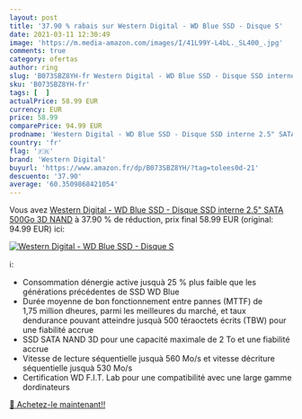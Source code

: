 ```yaml
---
layout: post
title: '37.90 % rabais sur Western Digital - WD Blue SSD - Disque S'
date: 2021-03-11 12:30:49
image: 'https://m.media-amazon.com/images/I/41L99Y-L4bL._SL400_.jpg'
comments: true
category: ofertas
author: ring
slug: 'B073SBZ8YH-fr Western Digital - WD Blue SSD - Disque SSD interne 2.5"...'
sku: 'B073SBZ8YH-fr'
tags: [  ]
actualPrice: 58.99 EUR
currency: EUR
price: 58.99
comparePrice: 94.99 EUR
prodname: 'Western Digital - WD Blue SSD - Disque SSD interne 2.5" SATA 500Go 3D NAND'
country: 'fr'
flag: '🇫🇷'
brand: 'Western Digital'
buyurl: 'https://www.amazon.fr/dp/B073SBZ8YH/?tag=tolees0d-21'
descuento: '37.90'
average: '60.3509868421054'
---
```


Vous avez [Western Digital - WD Blue SSD - Disque SSD interne 2.5" SATA 500Go 3D NAND](https://www.amazon.fr/dp/B073SBZ8YH/?tag=tolees0d-21)  à  37.90 % de réduction, prix final  58.99 EUR (original: 94.99 EUR) ici:

[![Western Digital - WD Blue SSD - Disque S](https://m.media-amazon.com/images/I/41L99Y-L4bL._SL400_.jpg)](https://www.amazon.fr/dp/B073SBZ8YH/?tag=tolees0d-21)

ℹ️:

- Consommation dénergie active jusquà 25 % plus faible que les générations précédentes de SSD WD Blue
- Durée moyenne de bon fonctionnement entre pannes (MTTF) de 1,75 million dheures, parmi les meilleures du marché, et taux dendurance pouvant atteindre jusquà 500 téraoctets écrits (TBW) pour une fiabilité accrue
- SSD SATA NAND 3D pour une capacité maximale de 2 To et une fiabilité accrue
- Vitesse de lecture séquentielle jusquà 560 Mo/s et vitesse décriture séquentielle jusquà 530 Mo/s
- Certification WD F.I.T. Lab pour une compatibilité avec une large gamme dordinateurs

[🛒 Achetez-le maintenant!!](https://www.amazon.fr/dp/B073SBZ8YH/?tag=tolees0d-21)
